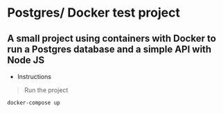 # Postgres/ Docker test project

## A small project using containers with Docker to run a Postgres database and a simple API with Node JS

* Instructions

> Run the project

```bash
docker-compose up
```
